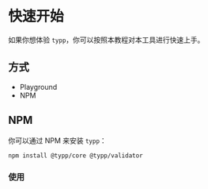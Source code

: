 <script setup>
import Playground from '#components/Playground.vue'

const code = `
import { t, type Pretty } from '@typp/core'
import validator from '@typp/validator'

t.use(validator)

const Dog = t({ name: String, age: Number })

const dog0 = Dog.validate({ name: 'dog', age: 1 })
//   _?
type Dog0 = Pretty<typeof dog0>

Dog.validate({ name: 'dog', age: '1' })
`
</script>

# 快速开始

如果你想体验 `typp`，你可以按照本教程对本工具进行快速上手。

## 方式

- Playground
- NPM

## NPM

你可以通过 NPM 来安装 `typp`：

```bash
npm install @typp/core @typp/validator
```

### 使用

<Playground :code="code" />
